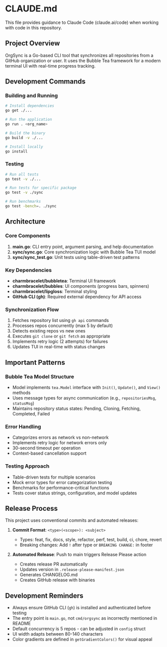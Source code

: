 # CLAUDE.md

This file provides guidance to Claude Code (claude.ai/code) when working with code in this repository.

## Project Overview

OrgSync is a Go-based CLI tool that synchronizes all repositories from a GitHub organization or user. It uses the Bubble Tea framework for a modern terminal UI with real-time progress tracking.

## Development Commands

### Building and Running
```bash
# Install dependencies
go get ./...

# Run the application
go run . <org_name>

# Build the binary
go build -v ./...

# Install locally
go install
```

### Testing
```bash
# Run all tests
go test -v ./...

# Run tests for specific package
go test -v ./sync

# Run benchmarks
go test -bench=. ./sync
```

## Architecture

### Core Components
1. **main.go**: CLI entry point, argument parsing, and help documentation
2. **sync/sync.go**: Core synchronization logic with Bubble Tea TUI model
3. **sync/sync_test.go**: Unit tests using table-driven test patterns

### Key Dependencies
- **charmbracelet/bubbletea**: Terminal UI framework
- **charmbracelet/bubbles**: UI components (progress bars, spinners)
- **charmbracelet/lipgloss**: Terminal styling
- **GitHub CLI (gh)**: Required external dependency for API access

### Synchronization Flow
1. Fetches repository list using `gh api` commands
2. Processes repos concurrently (max 5 by default)
3. Detects existing repos vs new ones
4. Executes `git clone` or `git fetch` as appropriate
5. Implements retry logic (2 attempts) for failures
6. Updates TUI in real-time with status changes

## Important Patterns

### Bubble Tea Model Structure
- Model implements `tea.Model` interface with `Init()`, `Update()`, and `View()` methods
- Uses message types for async communication (e.g., `repositoriesMsg`, `statusMsg`)
- Maintains repository status states: Pending, Cloning, Fetching, Completed, Failed

### Error Handling
- Categorizes errors as network vs non-network
- Implements retry logic for network errors only
- 30-second timeout per operation
- Context-based cancellation support

### Testing Approach
- Table-driven tests for multiple scenarios
- Mock error types for error categorization testing
- Benchmarks for performance-critical functions
- Tests cover status strings, configuration, and model updates

## Release Process

This project uses conventional commits and automated releases:

1. **Commit Format**: `<type>(<scope>): <subject>`
   - Types: feat, fix, docs, style, refactor, perf, test, build, ci, chore, revert
   - Breaking changes: Add `!` after type or `BREAKING CHANGE:` in footer

2. **Automated Release**: Push to main triggers Release Please action
   - Creates release PR automatically
   - Updates version in `.release-please-manifest.json`
   - Generates CHANGELOG.md
   - Creates GitHub release with binaries

## Development Reminders

- Always ensure GitHub CLI (`gh`) is installed and authenticated before testing
- The entry point is `main.go`, not `cmd/orgsync` as incorrectly mentioned in README
- Default concurrency is 5 repos - can be adjusted in `config` struct
- UI width adapts between 80-140 characters
- Color gradients are defined in `getGradientColors()` for visual appeal